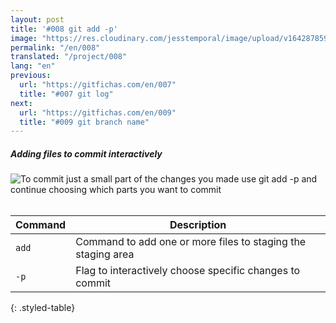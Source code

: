 ```yaml
---
layout: post
title: '#008 git add -p'
image: "https://res.cloudinary.com/jesstemporal/image/upload/v1642878594/gitfichas/en/008/thumbnail_u7icha.jpg"
permalink: "/en/008"
translated: "/project/008"
lang: "en"
previous:
  url: "https://gitfichas.com/en/007"
  title: "#007 git log"
next:
  url: "https://gitfichas.com/en/009"
  title: "#009 git branch name"
---
```

##### Adding files to commit interactively

<img alt="To commit just a small part of the changes you made use git add -p and continue choosing which parts you want to commit" src="https://res.cloudinary.com/jesstemporal/image/upload/v1642878595/gitfichas/en/008/full_mur6v1.jpg"><br><br>

| Command | Description |
|---------|-------------|
| `add` | Command to add one or more files to staging the staging area |
| `-p` | Flag to interactively choose specific changes to commit |
{: .styled-table}
